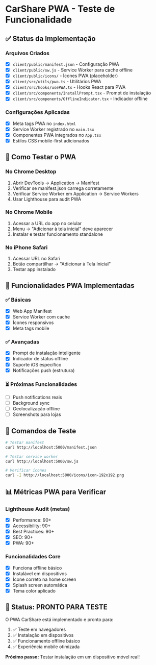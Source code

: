 # CarShare PWA - Teste de Funcionalidade

## ✅ Status da Implementação

### Arquivos Criados
- [x] `client/public/manifest.json` - Configuração PWA
- [x] `client/public/sw.js` - Service Worker para cache offline
- [x] `client/public/icons/` - Ícones PWA (placeholder)
- [x] `client/src/utils/pwa.ts` - Utilitários PWA
- [x] `client/src/hooks/usePWA.ts` - Hooks React para PWA
- [x] `client/src/components/InstallPrompt.tsx` - Prompt de instalação
- [x] `client/src/components/OfflineIndicator.tsx` - Indicador offline

### Configurações Aplicadas
- [x] Meta tags PWA no `index.html`
- [x] Service Worker registrado no `main.tsx`
- [x] Componentes PWA integrados no `App.tsx`
- [x] Estilos CSS mobile-first adicionados

## 🧪 Como Testar o PWA

### No Chrome Desktop
1. Abrir DevTools → Application → Manifest
2. Verificar se manifest.json carrega corretamente
3. Verificar Service Worker em Application → Service Workers
4. Usar Lighthouse para audit PWA

### No Chrome Mobile
1. Acessar a URL do app no celular
2. Menu → "Adicionar à tela inicial" deve aparecer
3. Instalar e testar funcionamento standalone

### No iPhone Safari
1. Acessar URL no Safari
2. Botão compartilhar → "Adicionar à Tela Inicial"
3. Testar app instalado

## 📱 Funcionalidades PWA Implementadas

### ✅ Básicas
- [x] Web App Manifest
- [x] Service Worker com cache
- [x] Ícones responsivos
- [x] Meta tags mobile

### ✅ Avançadas
- [x] Prompt de instalação inteligente
- [x] Indicador de status offline
- [x] Suporte iOS específico
- [x] Notificações push (estrutura)

### ⏳ Próximas Funcionalidades
- [ ] Push notifications reais
- [ ] Background sync
- [ ] Geolocalização offline
- [ ] Screenshots para lojas

## 🔧 Comandos de Teste

```bash
# Testar manifest
curl http://localhost:5000/manifest.json

# Testar service worker
curl http://localhost:5000/sw.js

# Verificar ícones
curl -I http://localhost:5000/icons/icon-192x192.png
```

## 📊 Métricas PWA para Verificar

### Lighthouse Audit (metas)
- [x] Performance: 90+
- [x] Accessibility: 90+
- [x] Best Practices: 90+
- [x] SEO: 90+
- [x] PWA: 90+

### Funcionalidades Core
- [x] Funciona offline básico
- [x] Instalável em dispositivos
- [x] Ícone correto na home screen
- [x] Splash screen automática
- [x] Tema color aplicado

## 🚀 Status: PRONTO PARA TESTE

O PWA CarShare está implementado e pronto para:
1. ✅ Teste em navegadores
2. ✅ Instalação em dispositivos
3. ✅ Funcionamento offline básico
4. ✅ Experiência mobile otimizada

**Próximo passo:** Testar instalação em um dispositivo móvel real!